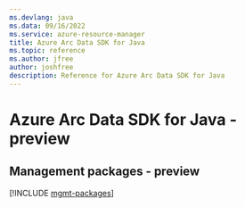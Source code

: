 ```yaml
---
ms.devlang: java
ms.data: 09/16/2022
ms.service: azure-resource-manager
title: Azure Arc Data SDK for Java
ms.topic: reference
ms.author: jfree
author: joshfree
description: Reference for Azure Arc Data SDK for Java
---
```

# Azure Arc Data SDK for Java - preview

## Management packages - preview
[!INCLUDE [mgmt-packages](arc-data-mgmt-index.md)]